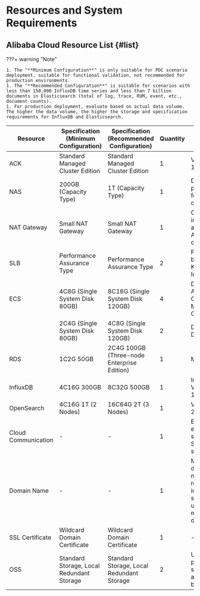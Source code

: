 # Resources and System Requirements


## Alibaba Cloud Resource List {#list}

???+ warning "Note"

    1. The "**Minimum Configuration**" is only suitable for POC scenario deployment, suitable for functional validation, not recommended for production environments.
    1. The "**Recommended Configuration**" is suitable for scenarios with less than 150,000 InfluxDB time series and less than 7 billion documents in Elasticsearch (total of log, trace, RUM, event, etc., document counts).
    1. For production deployment, evaluate based on actual data volume. The higher the data volume, the higher the storage and specification requirements for InfluxDB and Elasticsearch.


| **Resource** | **Specification (Minimum Configuration)** | **Specification (Recommended Configuration)** | **Quantity** | **Notes**                                |
| --- | --- | --- | --- |---------------------------------------|
| ACK | Standard Managed Cluster Edition | Standard Managed Cluster Edition | 1 | Version: 1.18+                              |
| NAS | 200GB (Capacity Type) | 1T (Capacity Type) | 1 | Data persistence for ACK clusters                            |
| NAT Gateway | Small NAT Gateway | Small NAT Gateway | 1 | Outbound internet access for ACK clusters                             |
| SLB | Performance Assurance Type | Performance Assurance Type | 2 | Positioned before Kubernetes Ingress                 |
| ECS | 4C8G (Single System Disk 80GB) | 8C16G (Single System Disk 120GB) | 4 | Deploying Alibaba Cloud ACK Managed Cluster                         |
|  | 2C4G (Single System Disk 80GB) | 4C8G (Single System Disk 120GB) | 2 | Deploying Dataway                            |
| RDS | 1C2G 50GB | 2C4G 100GB (Three-node Enterprise Edition) | 1 | MySQL 8.0                             |
| InfluxDB | 4C16G 300GB | 8C32G 500GB | 1 | InfluxDB Version: 1.7.x |
| OpenSearch | 4C16G 1T (2 Nodes) | 16C64G 2T (3 Nodes) | 1 | Version: 2.3.0              |
| Cloud Communication | - | - | 1 | Enable email service, SMS service                           |
| Domain Name | - | - | 1 | Main domain needs to be registered, including 8 subdomains under one main domain                   |
| SSL Certificate | Wildcard Domain Certificate | Wildcard Domain Certificate | 1 | -                                     |
| OSS | Standard Storage, Local Redundant Storage | Standard Storage, Local Redundant Storage | 2 | Used for profiling, session-apply, and backuplog |